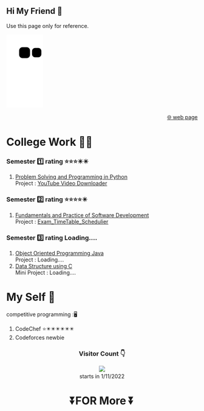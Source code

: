## Hi My Friend 👋
Use this page only for reference.


![](https://github.com/KKBUGHUNTER/KKBUGHUNTER/blob/output/github-contribution-grid-snake.svg)


<div align="right">

 [🌐 web page ](https://kkbughunter.github.io/web/)
 
</div>
 
# College Work 🧑‍🎓                                                   
### Semester  1️⃣  rating ⭐⭐⭐✴️✴️
  1. [Problem Solving and Programming in Python](https://github.com/KKBUGHUNTER/Problem-Solving-and-Programming-in-Python) <br>
        Project : [YouTube Video Downloader](https://github.com/KKBUGHUNTER/Python_YouTube_Video_Downloader)
### Semester  2️⃣  rating ⭐⭐⭐⭐✴️
  1. [Fundamentals and Practice of Software Development](https://github.com/KKBUGHUNTER/Fundamentals-and-Practice-of-Software-Development)<br>
        Project : [Exam_TimeTable_Schedulier](https://github.com/KKBUGHUNTER/Exam_TimeTable_Schedulier)
### Semester  3️⃣  rating Loading....
  1. [Object Oriented Programming Java](https://github.com/KKBUGHUNTER/Object-Oriented-Programming-Java)<br>
        Project : Loading....
  2. [Data Structure using C](https://github.com/KKBUGHUNTER/Data-Structure)<br>
        Mini Project : Loading....


        
# My Self 👦
competitive programming :🖥️
   1. CodeChef ⭐✴️✴️✴️✴️✴️✴️<br>
   2. Codeforces newbie
<!-- Aim ✈️ : Cyber security(Web developer)<br> -->




<div align="center">
 
 ### Visitor Count 👇 <br>

![](https://profile-counter.glitch.me/KKBUGHUNTER/count.svg)<br>
starts in 1/11/2022


# ⏬FOR More ⏬</div>
        

